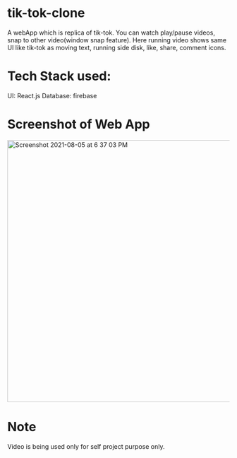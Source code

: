 # tik-tok-clone

A webApp which is replica of tik-tok. You can watch play/pause videos, snap to other video(window snap feature). Here running video shows same UI like tik-tok as moving text, running side disk, like, share, comment icons.

# Tech Stack used: 
UI: React.js 
Database: firebase

# Screenshot of Web App

<img width="593" alt="Screenshot 2021-08-05 at 6 37 03 PM" src="https://user-images.githubusercontent.com/87809858/128370293-15df987d-778f-46e3-8332-f5653163959f.png">

# Note
Video is being used only for self project purpose only.
